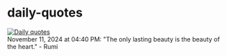 # daily-quotes
[![Daily quotes](https://github.com/ceepu8/daily-quotes/actions/workflows/daily-quote.yml/badge.svg)](https://github.com/ceepu8/daily-quotes/actions/workflows/daily-quote.yml)<br/>
November 11, 2024 at 04:40 PM: "The only lasting beauty is the beauty of the heart." - Rumi

